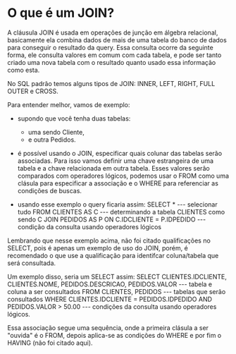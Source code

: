 # O que é um JOIN?

A cláusula JOIN é usada em operações de junção em álgebra relacional, basicamente ela combina dados de mais de uma tabela do banco de dados para conseguir o resultado da query. Essa consulta ocorre da seguinte forma, ele consulta valores em comum com cada tabela, e pode ser tanto criado uma nova tabela com o resultado quanto usado essa informação como esta.

No SQL padrão temos alguns tipos de JOIN: INNER, LEFT, RIGHT, FULL OUTER e CROSS.

Para entender melhor, vamos de exemplo:
 - supondo que você tenha duas tabelas:
    -  uma sendo Cliente,
    -  e outra Pedidos.

 - é possível usando o JOIN, especificar quais colunar das tabelas serão associadas. Para isso vamos definir uma chave estrangeira de uma tabela e a chave relacionada em outra tabela. Esses valores serão comparados com operadores lógicos, podemos usar o FROM como uma clásula para especificar a associação e o WHERE para referenciar as condições de buscas.

 - usando esse exemplo o query ficaria assim:
    SELECT * --- selecionar tudo
    FROM CLIENTES AS C --- determinando a tabela CLIENTES como sendo C
    JOIN PEDIDOS AS P ON C.IDCLIENTE = P.IDPEDIDO  --- condição da consulta usando operadores lógicos

Lembrando que nesse exemplo acima, não foi citado qualificações no SELECT, pois é apenas um exemplo de uso do JOIN, porém, é recomendado o que use a qualificação para identifcar coluna/tabela que será consultada.

Um exemplo disso, seria um SELECT assim:
    SELECT CLIENTES.IDCLIENTE, CLIENTES.NOME, PEDIDOS.DESCRICAO, PEDIDOS.VALOR --- tabela e coluna a ser consultados
    FROM CLIENTES, PEDIDOS --- tabelas que serão consultados
    WHERE CLIENTES.IDCLIENTE = PEDIDOS.IDPEDIDO AND PEDIDOS.VALOR > 50.00 --- condições da consulta usando operadores lógicos.

Essa associação segue uma sequência, onde a primeira clásula a ser "ouvida" é o FROM, depois aplica-se as condições do WHERE e por fim o HAVING (não foi citado aqui).